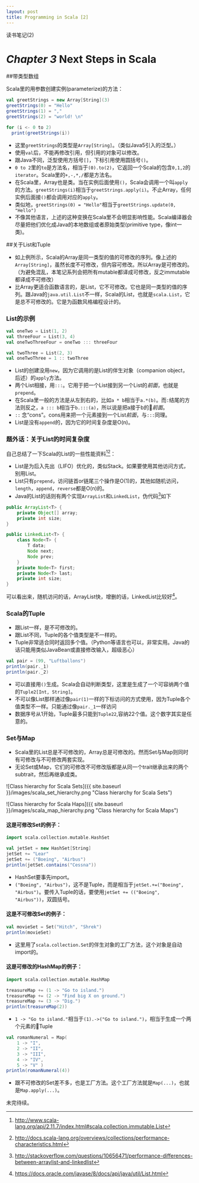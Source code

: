 ```yaml
---
layout: post
title: Programming in Scala [2]
---
```


读书笔记(2)

# *Chapter 3* Next Steps in Scala

##带类型数组

Scala里的用参数创建实例(parameterize)的方法：

~~~scala
val greetStrings = new Array[String](3)
greetStrings(0) = "Hello"
greetStrings(1) = ","
greetStrings(2) = "world! \n"

for (i <- 0 to 2)
  print(greetStrings(i))
~~~
* 这里`greetStrings`的类型是`Array[String]`。（类似Java5引入的泛型。）
* 使用`val`后，不能再修改引用，但引用的对象可以修改。
* 跟Java不同，泛型使用方括号`[]`，下标引用使用圆括号`()`。
* `0 to 2`里的`to`是方法名，相当于`(0).to(2)`，它返回一个Scala的包含`0,1,2`的`iterator`。Scala里的`+,-,*,/`都是方法名。
* 在Scala里，Array也是类。当在实例后面使用`()`，Scala会调用一个叫`apply`的方法。`greetStrings(i)`相当于`greetStrings.apply(i)`。不止Array，任何实例后面接`()`都会调用对应的`apply`。
* 类似地，`greetStrings(0) = "Hello"`相当于`greetStrings.update(0, "Hello")`
* 不像其他语言，上述的这种变换在Scala里不会明显影响性能。Scala编译器会尽量把他们优化成Java的本地数组或者原始类型(primitive type，像int一类)。

##关于List和Tuple

* 如上例所示，Scala的Array是同一类型的值的可修改的序列。像上述的`Array[String]`，虽然长度不可修改，但内容可修改。所以Array是可修改的。（为避免混乱，本笔记系列会把所有mutable都译成可修改，反之immutable都译成不可修改）
* 比Array更适合函数语言的，是List，它不可修改。它也是同一类型的值的序列。跟Java的`java.util.List`不一样，Scala的List，也就是`scala.List`，它是总不可修改的。它是为函数风格编程设计的。

### List的示例

~~~scala
val oneTwo = List(1, 2)
val threeFour = List(3, 4)
val oneTwoThreeFour = oneTwo ::: threeFour

val twoThree = List(2, 3)
val oneTwoThree = 1 :: twoThree
~~~

* List的创建没用`new`，因为它调用的是List的伴生对象（companion object，后述）的`apply`方法。
* 两个List相接，用`:::`。它用于把一个List接到另一个List的*前面*，也就是`prepend`。
* 在Scala里一般的方法是从左到右的，比如`a * b`相当于`a.*(b)`。而`:`结尾的方法则反之，`a ::: b`相当于`b.:::(a)`，所以说是把a接于b的*前面*。
* `::` 念“cons”。cons用来把一个元素接到一个List*前面*，与`:::`同理。
* List是没有`append`的，因为它的时间复杂度是O(n)。

### 题外话：关于List的时间复杂度

自己总结了一下Scala的List的一些性能资料[^1][^2]：

* List是为后入先出（LIFO）优化的，类似Stack。如果要使用其他访问方式，别用List。
* List只有`prepend`，访问链首or链尾三个操作是O(1)的，其他如随机访问，`length`，`append`，`reverse`都是O(n)的。
* Java的List的话则有两个实现`ArrayList`和`LinkedList`，伪代码[^3]如下

~~~java
public ArrayList<T> {
    private Object[] array;
    private int size;
}
~~~

~~~java
public LinkedList<T> {
    class Node<T> {
        T data;
        Node next;
        Node prev;
    }
    private Node<T> first;
    private Node<T> last;
    private int size;
}
~~~

可以看出来，随机访问的话，ArrayList快，增删的话，LinkedList比较好[^4]。

### Scala的Tuple

* 跟List一样，是不可修改的。
* 跟List不同，Tuple的各个值类型是不一样的。
* Tuple非常适合同时返回多个值。（Python等语言也可以，非常实用。Java的话只能用类似JavaBean或直接修改输入，超级恶心）

~~~scala
val pair = (99, "Luftballons")
println(pair._1)
println(pair._2)
~~~

* 可以直接用`()`生成。Scala会自动判断类型，这里是生成了一个可容纳两个值的`Tuple2[Int, String]`。
* 不可以像List那样通过像`pair(1)`一样的下标访问的方式使用，因为Tuple各个值类型不一样。只能通过像`pair._1`一样访问
* 数据序号从1开始，Tuple最多只能到`Tuple22`,容纳22个值。这个数字其实是任意的。

### Set与Map

* Scala里的List总是不可修改的，Array总是可修改的。然而Set与Map则同时有可修改与不可修改两套实现。
* 无论Set或Map，它们的可修改不可修改版都是从同一个trait继承出来的两个subtrait，然后再继承成类。

![Class hierarchy for Scala Sets]({{ site.baseurl }}/images/scala_set_hierarchy.png "Class hierarchy for Scala Sets")

![Class hierarchy for Scala Haps]({{ site.baseurl }}/images/scala_map_hierarchy.png "Class hierarchy for Scala Maps")

#### 这是可修改Set的例子：

~~~scala
import scala.collection.mutable.HashSet

val jetSet = new HashSet[String]
jetSet += "Lear"
jetSet += ("Boeing", "Airbus")
println(jetSet.contains("Cessna"))
~~~

* HashSet要事先import。
* `("Boeing", "Airbus")`，这不是Tuple，而是相当于`jetSet.+=("Boeing", "Airbus")`。要传入Tuple的话，要使用`jetSet += (("Boeing", "Airbus"))`，双圆括号。


#### 这是不可修改Set的例子：

~~~scala
val movieSet = Set("Hitch", "Shrek")
println(movieSet)
~~~

* 这里用了`scala.collection.Set`的伴生对象的工厂方法，这个对象是自动import的。

#### 这是可修改的HashMap的例子：

~~~scala
import scala.collection.mutable.HashMap

treasureMap += (1 -> "Go to island.")treasureMap += (2 -> "Find big X on ground.")treasureMap += (3 -> "Dig.")println(treasureMap(2))
~~~

* `1 -> "Go to island."`相当于`(1).->("Go to island.")`，相当于生成一个两个元素的Tuple

~~~scala
val romanNumeral = Map(	1 -> "I",	2 -> "II",	3 -> "III",
	4 -> "IV",
	5 -> "V" )
println(romanNumeral(4))
~~~

* 跟不可修改的Set差不多，也是工厂方法。这个工厂方法就是`Map(...)`，也就是`Map.apply(...)`。

未完待续。



[^1]: <http://www.scala-lang.org/api/2.11.7/index.html#scala.collection.immutable.List>
[^2]: <http://docs.scala-lang.org/overviews/collections/performance-characteristics.html>
[^3]: <http://stackoverflow.com/questions/10656471/performance-differences-between-arraylist-and-linkedlist>
[^4]: <https://docs.oracle.com/javase/8/docs/api/java/util/List.html>